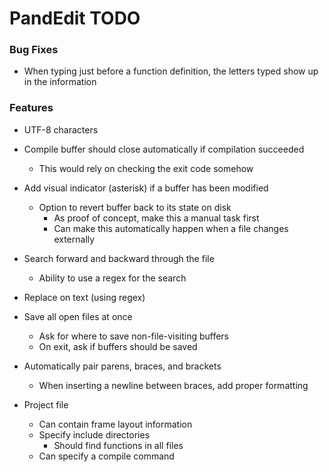 # PandEdit TODO

### Bug Fixes
- When typing just before a function definition, the letters typed show up in the information

### Features
- UTF-8 characters

- Compile buffer should close automatically if compilation succeeded
	- This would rely on checking the exit code somehow
- Add visual indicator (asterisk) if a buffer has been modified
	- Option to revert buffer back to its state on disk
		- As proof of concept, make this a manual task first
		- Can make this automatically happen when a file changes externally

- Search forward and backward through the file
	- Ability to use a regex for the search
- Replace on text (using regex)

- Save all open files at once
	- Ask for where to save non-file-visiting buffers
	- On exit, ask if buffers should be saved

- Automatically pair parens, braces, and brackets
	- When inserting a newline between braces, add proper formatting

- Project file
	- Can contain frame layout information
	- Specify include directories
		- Should find functions in all files
	- Can specify a compile command
